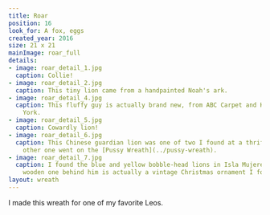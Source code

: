 ```yaml
---
title: Roar
position: 16
look_for: A fox, eggs
created_year: 2016
size: 21 x 21
mainImage: roar_full
details:
- image: roar_detail_1.jpg
  caption: Collie!
- image: roar_detail_2.jpg
  caption: This tiny lion came from a handpainted Noah's ark.
- image: roar_detail_4.jpg
  caption: This fluffy guy is actually brand new, from ABC Carpet and Home in New
    York.
- image: roar_detail_5.jpg
  caption: Cowardly lion!
- image: roar_detail_6.jpg
  caption: This Chinese guardian lion was one of two I found at a thrift store. The
    other one went on the [Pussy Wreath](../pussy-wreath).
- image: roar_detail_7.jpg
  caption: I found the blue and yellow bobble-head lions in Isla Mujeres. The painted
    wooden one behind him is actually a vintage Christmas ornament I found in Warrenton.
layout: wreath
---
```


I made this wreath for one of my favorite Leos.
